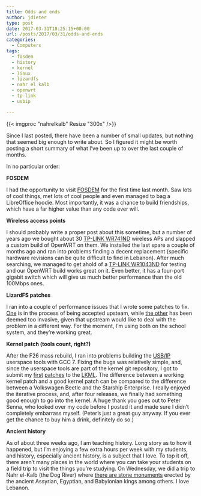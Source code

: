 ```yaml
---
title: Odds and ends
author: jdieter
type: post
date: 2017-03-31T18:25:15+00:00
url: /posts/2017/03/31/odds-and-ends
categories:
  - Computers
tags:
  - fosdem
  - history
  - kernel
  - linux
  - lizardfs
  - nahr el kalb
  - openwrt
  - tp-link
  - usbip

---
```

{{< imgproc "nahrelkalb" Resize "300x" />}}

Since I last posted, there have been a number of small updates, but nothing that seemed big enough to write about. So I figured it might be worth posting a short summary of what I&#8217;ve been up to over the last couple of months.

In no particular order:

**FOSDEM**
  
I had the opportunity to visit [FOSDEM][2] for the first time last month. Saw lots of cool things, met lots of cool people and even managed to bag a LibreOffice hoodie. Most importantly, it was a chance to build friendships, which have a far higher value than any code ever will.

**Wireless access points**
  
I should probably write a proper post about this sometime, but a number of years ago we bought about 30 [TP-LINK WR741ND][3] wireless APs and slapped a custom build of OpenWRT on them. We installed the last spare a couple of months ago and ran into problems finding a decent replacement (specific hardware revisions can be quite difficult to find in Lebanon). After much searching, we managed to get ahold of a [TP-LINK WR1043ND][4] for testing and our OpenWRT build works great on it. Even better, it has a four-port gigabit switch which will give us much better performance than the old 100Mbps ones.

**LizardFS patches**
  
I ran into a couple of performance issues that I wrote some patches to fix. [One][5] is in the process of being accepted upsteam, while [the other][6] has been deemed too invasive, given that upstream would like to deal with the problem in a different way. For the moment, I&#8217;m using both on the school system, and they&#8217;re working great.

**Kernel patch (tools count, right?)**
  
After the F26 mass rebuild, I ran into problems building the [USB/IP][7] userspace tools with GCC 7. Fixing the bugs was relatively simple, and, since the userspace tools are part of the kernel git repository, I got to submit my [first][8] [patches][9] to the [LKML][10]. The difference between a working kernel patch and a good kernel patch can be compared to the difference between a Volkswagen Beetle and the Starship Enterprise. I really enjoyed the iterative process, and, after four releases, we finally had something good enough to go into the kernel. A huge thank you goes out to Peter Senna, who looked over my code before I posted it and made sure I didn&#8217;t completely embarrass myself. (Peter&#8217;s just a great guy anyway. If you ever get the chance to buy him a drink, definitely do so.)

**Ancient history**
  
As of about three weeks ago, I am teaching history. Long story as to how it happened, but I&#8217;m enjoying a few extra hours per week with my students, and history, especially ancient history, is a subject that I love. To top it off, there aren&#8217;t many places in the world where you can take your students on a field trip to visit the things you&#8217;re studying. On Wednesday, we did a trip to Nahr el-Kalb (the Dog River) where [there are stone monuments][11] erected by the ancient Assyrian, Egyptian, and Babylonian kings among others. I love Lebanon.

 [2]: https://fosdem.org/2017/
 [3]: http://www.tp-link.com.au/products/details/TL-WR741ND.html
 [4]: http://www.tp-link.com.au/products/details/cat-9_TL-WR1043ND.html
 [5]: https://github.com/lizardfs/lizardfs/pull/523
 [6]: https://github.com/lizardfs/lizardfs/pull/525
 [7]: https://github.com/torvalds/linux/tree/master/tools/usb/usbip
 [8]: https://git.kernel.org/pub/scm/linux/kernel/git/next/linux-next.git/commit/?id=e5dfa3f902b9a642ae8c6997d57d7c41e384a90b
 [9]: https://git.kernel.org/pub/scm/linux/kernel/git/next/linux-next.git/commit/?id=cfd6ed4537a9e938fa76facecd4b9cd65b6d1563
 [10]: https://lkml.org/
 [11]: https://en.wikipedia.org/wiki/Commemorative_stelae_of_Nahr_el-Kalb
